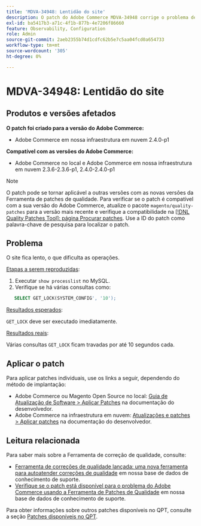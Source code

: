 ```yaml
---
title: 'MDVA-34948: Lentidão do site'
description: O patch do Adobe Commerce MDVA-34948 corrige o problema de lentidão do site. Este patch está disponível quando a [Ferramenta de correções de qualidade (QPT)](/help/announcements/adobe-commerce-announcements/magento-quality-patches-released-new-tool-to-self-serve-quality-patches.md) 1.1.1 está instalada. A ID do patch é MDVA-34948. Observe que o problema foi corrigido no Adobe Commerce versão 2.4.1.
exl-id: ba5417b3-a71c-4f1b-877b-4e7206f86660
feature: Observability, Configuration
role: Admin
source-git-commit: 2aeb2355b74d1cdfc62b5e7c5aa04fcd0a654733
workflow-type: tm+mt
source-wordcount: '305'
ht-degree: 0%

---
```


# MDVA-34948: Lentidão do site


## Produtos e versões afetados

**O patch foi criado para a versão do Adobe Commerce:**

* Adobe Commerce em nossa infraestrutura em nuvem 2.4.0-p1

**Compatível com as versões do Adobe Commerce:**

* Adobe Commerce no local e Adobe Commerce em nossa infraestrutura em nuvem 2.3.6-2.3.6-p1, 2.4.0-2.4.0-p1

>[!NOTE]
>
>O patch pode se tornar aplicável a outras versões com as novas versões da Ferramenta de patches de qualidade. Para verificar se o patch é compatível com a sua versão do Adobe Commerce, atualize o pacote `magento/quality-patches` para a versão mais recente e verifique a compatibilidade na [[!DNL Quality Patches Tool]: página Procurar patches](https://experienceleague.adobe.com/tools/commerce-quality-patches/index.html?lang=pt-BR). Use a ID do patch como palavra-chave de pesquisa para localizar o patch.

## Problema

O site fica lento, o que dificulta as operações.

<u>Etapas a serem reproduzidas</u>:

1. Executar `show processlist` no MySQL.
1. Verifique se há várias consultas como:

```sql
   SELECT GET_LOCK(SYSTEM_CONFIG', '10');
```

<u>Resultados esperados</u>:

`GET_LOCK` deve ser executado imediatamente.

<u>Resultados reais</u>:

Várias consultas `GET_LOCK` ficam travadas por até 10 segundos cada.

## Aplicar o patch

Para aplicar patches individuais, use os links a seguir, dependendo do método de implantação:

* Adobe Commerce ou Magento Open Source no local: [Guia de Atualização de Software > Aplicar Patches](https://experienceleague.adobe.com/pt-br/docs/commerce-operations/tools/quality-patches-tool/usage) na documentação do desenvolvedor.
* Adobe Commerce na infraestrutura em nuvem: [Atualizações e patches > Aplicar patches](https://experienceleague.adobe.com/pt-br/docs/commerce-cloud-service/user-guide/develop/upgrade/apply-patches) na documentação do desenvolvedor.

## Leitura relacionada

Para saber mais sobre a Ferramenta de correção de qualidade, consulte:

* [Ferramenta de correções de qualidade lançada: uma nova ferramenta para autoatender correções de qualidade](/help/announcements/adobe-commerce-announcements/magento-quality-patches-released-new-tool-to-self-serve-quality-patches.md) em nossa base de dados de conhecimento de suporte.
* [Verifique se o patch está disponível para o problema do Adobe Commerce usando a Ferramenta de Patches de Qualidade](/help/support-tools/patches-available-in-qpt-tool/check-patch-for-magento-issue-with-magento-quality-patches.md) em nossa base de dados de conhecimento de suporte.

Para obter informações sobre outros patches disponíveis no QPT, consulte a seção [Patches disponíveis no QPT](https://support.magento.com/hc/en-us/sections/360010506631-Patches-available-in-QPT-tool-).
